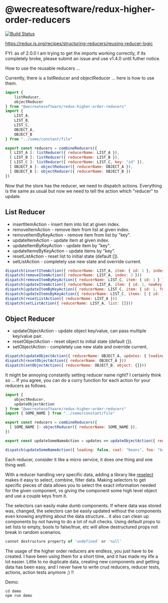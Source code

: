 # @wecreatesoftware/redux-higher-order-reducers
[![Build Status](https://travis-ci.org/wecreatesoftware/redux-higher-order-reducers.svg?branch=master)](https://travis-ci.org/wecreatesoftware/redux-higher-order-reducers.svg?branch=master) 

https://redux.js.org/recipes/structuring-reducers/reusing-reducer-logic

FYI: as of 2.0.0 I am trying to get the imports working correctly, if its completely broke, please submit an issue and use v1.4.0 until futher notice.

How to use the reusable reducers ...

Currently, there is a listReducer and objectReducer ... here is how to use them.

```javascript
import { 
    listReducer, 
    objectReducer 
} from "@wecreatesoftware/redux-higher-order-reducers"
import { 
    LIST_A, 
    LIST_B, 
    LIST_C, 
    OBJECT_A, 
    OBJECT_B 
} from "../some/constant/file"

export const reducers = combineReducers({
  [ LIST_A ]: listReducer({ reducerName: LIST_A }),
  [ LIST_B ]: listReducer({ reducerName: LIST_B }),
  [ LIST_C ]: listReducer({ reducerName: LIST_C, key: "id" }),
  [ OBJECT_A ]: objectReducer({ reducerName: OBJECT_A }),
  [ OBJECT_B ]: objectReducer({ reducerName: OBJECT_B })
})
```

Now that the store has the reducer, we need to dispatch actions.  Everything is the same as usual but now we need to tell the action which "reducer" to update.

## List Reducer
* insertItemAction - insert item into list at given index.
* removeItemAction - remove item from list at given index.
* removeItemByKeyAction - remove item from list by "key".
* updateItemAction - update item at given index.
* updateItemByKeyAction - update item by "key".
* updateItemsByKeyAction - update items by "key".
* resetListAction - reset list to initial state (default []).
* setListAction - completely use new state and override current.


```javascript
dispatch(insertItemAction({ reducerName: LIST_A, item: { id: 1 }, index: 3 }))
dispatch(removeItemAction({ reducerName: LIST_A, index: 3 }))
dispatch(removeItemByKeyAction({ reducerName: LIST_C, item: { id: 1 } }))
dispatch(updateItemAction({ reducerName: LIST_A, item: { id: 1, newKey: "newValue" }, index: 3 }))
dispatch(updateItemByKeyAction({ reducerName: LIST_C, item: { id: 1, foo: "bar" } }))
dispatch(updateItemsByKeyAction({ reducerName: LIST_C, items: [ { id: 1, foo: "bar" }, { id: 2, cool: "beans" } ] }))
dispatch(resetListAction({ reducerName: LIST_A }))
dispatch(setListAction({ reducerName: LIST_A, list: []}))
```

## Object Reducer
* updateObjectAction - update object key/value, can pass multiple key/value pair.
* resetObjectAction - reset object to initial state (default {}).
* setObjectAction - completely use new state and override current.
    
```javascript
dispatch(updateObjectAction({ reducerName: OBJECT_A, updates: { loading: true } }))
dispatch(resetObjectAction({ reducerName: OBJECT_A }))
dispatch(setObjectAction({ reducerName: OBJECT_B, object: {}}))
```

It might be annoying constantly setting reducer name right?  I certainly think so ...
If you agree, you can do a curry function for each action for your reducers as follows.

```javascript
import { 
    objectReducer, 
    updateObjectAction 
} from "@wecreatesoftware/redux-higher-order-reducers"
import { SOME_NAME } from "../some/constant/file"

export const reducers = combineReducers({
  [ SOME_NAME ]: objectReducer({ reducerName: SOME_NAME }),
})

export const updateSomeNameAction = updates => updateObjectAction({ reducerName: SOME_NAME, updates })

dispatch(updateSomeNameAction({ loading: false, cool: "beans", foo: "bar" }))
```

Each reducer, consider it like a micro service, it does one thing and one thing well.


With a reducer handling very specific data, adding a library like [reselect](https://www.npmjs.com/package/reselect) makes it easy to select, combine, filter data.
Making selectors to get specific pieces of data allows you to select the exact information needed for the given component, vs giving the component some high level object and use a couple keys from it.

The selectors can easily make dumb components.  If where data was stored was, changed, the selectors can be easily updated without the components even knowing anything about the data structure... it also can clean up components by not having to do a lot of null checks.  Using default props to set lists to empty, bools to false/true, etc will allow destructured props not break in random scenarios.

```javascript
cannot destructure property of 'undefined' or 'null'
```

The usage of the higher order reducers are endless, you just have to be created.  I have been using them for a short time, and it has made my life a lot easier.  Little to no duplicate data, creating new components and getting data has been easy, and I never have to write crud reducers, reducer tests, actions, action tests anymore ;) !!

Demo: 
```
cd demo
npm run demo
```
